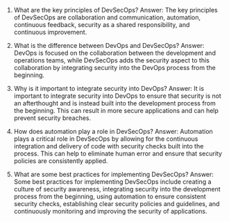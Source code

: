 

1. What are the key principles of DevSecOps?
Answer: The key principles of DevSecOps are collaboration and communication, automation, continuous feedback, security as a shared responsibility, and continuous improvement.

2. What is the difference between DevOps and DevSecOps?
Answer: DevOps is focused on the collaboration between the development and operations teams, while DevSecOps adds the security aspect to this collaboration by integrating security into the DevOps process from the beginning.

3. Why is it important to integrate security into DevOps?
Answer: It is important to integrate security into DevOps to ensure that security is not an afterthought and is instead built into the development process from the beginning. This can result in more secure applications and can help prevent security breaches.

4. How does automation play a role in DevSecOps?
Answer: Automation plays a critical role in DevSecOps by allowing for the continuous integration and delivery of code with security checks built into the process. This can help to eliminate human error and ensure that security policies are consistently applied.

5. What are some best practices for implementing DevSecOps?
Answer: Some best practices for implementing DevSecOps include creating a culture of security awareness, integrating security into the development process from the beginning, using automation to ensure consistent security checks, establishing clear security policies and guidelines, and continuously monitoring and improving the security of applications.